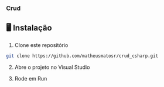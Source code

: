 ### Crud

## 🖥️ Instalação

1. Clone este repositório
```bash
git clone https://github.com/matheusmatosr/crud_csharp.git
```

2. Abre o projeto no Visual Studio

3. Rode em Run

